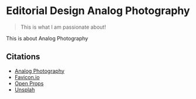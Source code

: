 # Editorial Design Analog Photography

> This is what I am passionate about!

This is about Analog Photography

## Citations
* [Analog Photography](https://en.wikipedia.org/wiki/Analog_photography)
* [Favicon.io](https://favicon.io/)
* [Open Props](https://open-props.style/)
* [Unsplah](https://unsplash.com/)